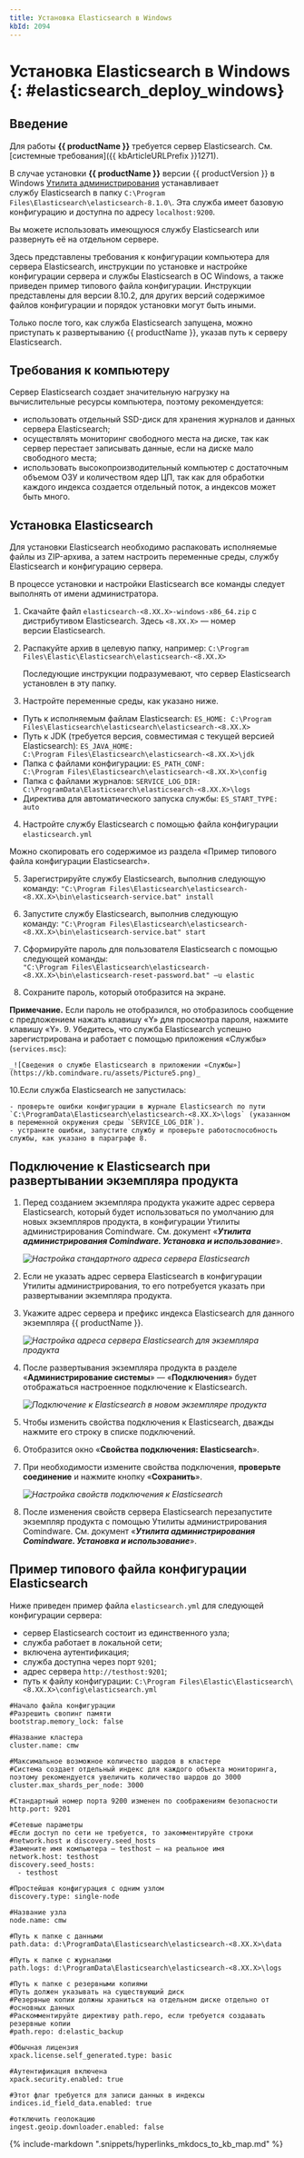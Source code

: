 ```yaml
---
title: Установка Elasticsearch в Windows
kbId: 2094
---
```


# Установка Elasticsearch в Windows {: #elasticsearch_deploy_windows}

## Введение

Для работы **{{ productName }}** требуется сервер Elasticsearch. См. [системные требования]({{ kbArticleURLPrefix }}1271).

В случае установки **{{ productName }}** версии {{ productVersion }} в Windows [Утилита администрирования](https://kb.comindware.ru/category.php?id=414) устанавливает службу Elasticsearch в папку `C:\Program Files\Elasticsearch\elasticsearch-8.1.0\`. Эта служба имеет базовую конфигурацию и доступна по адресу `localhost:9200`.

Вы можете использовать имеющуюся службу Elasticsearch или развернуть её на отдельном сервере.

Здесь представлены требования к конфигурации компьютера для сервера Elasticsearch, инструкции по установке и настройке конфигурации сервера и службы Elasticsearch в ОС Windows, а также приведен пример типового файла конфигурации. Инструкции представлены для версии 8.10.2, для других версий содержимое файлов конфигурации и порядок установки могут быть иными.

Только после того, как служба Elasticsearch запущена, можно приступать к развертыванию {{ productName }}, указав путь к серверу Elasticsearch.

## Требования к компьютеру

Сервер Elasticsearch создает значительную нагрузку на вычислительные ресурсы компьютера, поэтому рекомендуется:

- использовать отдельный SSD-диск для хранения журналов и данных сервера Elasticsearch;
- осуществлять мониторинг свободного места на диске, так как сервер перестает записывать данные, если на диске мало свободного места;
- использовать высокопроизводительный компьютер с достаточным объемом ОЗУ и количеством ядер ЦП, так как для обработки каждого индекса создается отдельный поток, а индексов может быть много.

## Установка Elasticsearch

Для установки Elasticsearch необходимо распаковать исполняемые файлы из ZIP-архива, а затем настроить переменные среды, службу Elasticsearch и конфигурацию сервера.

В процессе установки и настройки Elasticsearch все команды следует выполнять от имени администратора.

1. Скачайте файл `elasticsearch-<8.XX.X>-windows-x86_64.zip` c дистрибутивом Elasticsearch. Здесь `<8.XX.X>` — номер версии Elasticsearch.

2. Распакуйте архив в целевую папку, например: `C:\Program Files\Elastic\Elasticsearch\elasticsearch-<8.XX.X>`

    Последующие инструкции подразумевают, что сервер Elasticsearch установлен в эту папку.

3. Настройте переменные среды, как указано ниже.

- Путь к исполняемым файлам Elasticsearch: `ES_HOME: C:\Program Files\Elasticsearch\elasticsearch\elasticsearch-<8.XX.X>`
- Путь к JDK (требуется версия, совместимая с текущей версией Elasticsearch): `ES_JAVA_HOME: C:\Program Files\Elasticsearch\elasticsearch-<8.XX.X>\jdk`
- Папка с файлами конфигурации: `ES_PATH_CONF: C:\Program Files\Elasticsearch\elasticsearch-<8.XX.X>\config`
- Папка с файлами журналов: `SERVICE_LOG_DIR: C:\ProgramData\Elasticsearch\elasticsearch-<8.XX.X>\logs`
- Директива для автоматического запуска службы: `ES_START_TYPE: auto`

4. Настройте службу Elasticsearch с помощью файла конфигурации `elasticsearch.yml`

Можно скопировать его содержимое из раздела «Пример типового файла конфигурации Elasticsearch».

5. Зарегистрируйте службу Elasticsearch, выполнив следующую команду: `"C:\Program Files\Elasticsearch\elasticsearch-<8.XX.X>\bin\elasticsearch-service.bat" install`

6. Запустите службу Elasticsearch, выполнив следующую команду: `"C:\Program Files\Elasticsearch\elasticsearch-<8.XX.X>\bin\elasticsearch-service.bat" start`

7. Сформируйте пароль для пользователя Elasticsearch с помощью следующей команды: `"C:\Program Files\Elasticsearch\elasticsearch-<8.XX.X>\bin\elasticsearch-reset-password.bat" –u elastic`

8. Сохраните пароль, который отобразится на экране. 

**Примечание.** Если пароль не отобразился, но отобразилось сообщение с предложением нажать клавишу «Y» для просмотра пароля, нажмите клавишу «Y».
9. Убедитесь, что служба Elasticsearch успешно зарегистрирована и работает с помощью приложения «Службы» (`services.msc`):

    _![Сведения о службе Elasticsearch в приложении «Службы»](https://kb.comindware.ru/assets/Picture5.png)_

10.Если служба Elasticsearch не запустилась:

    - проверьте ошибки конфигурации в журнале Elasticsearch по пути `C:\ProgramData\Elasticsearch\elasticsearch-<8.XX.X>\logs` (указанном в переменной окружения среды `SERVICE_LOG_DIR`).
    - устраните ошибки, запустите службу и проверьте работоспособность службы, как указано в параграфе 8.

## Подключение к Elasticsearch при развертывании экземпляра продукта

1. Перед созданием экземпляра продукта укажите адрес сервера Elasticsearch, который будет использоваться по умолчанию для новых экземпляров продукта, в конфигурации Утилиты администрирования Comindware. См. документ «***Утилита администрирования Comindware. Установка и использование***».

    _![Настройка стандартного адреса сервера Elasticsearch](https://kb.comindware.ru/assets/Picture6.png)_

2. Если не указать адрес сервера Elasticsearch в конфигурации Утилиты администрирования, то его потребуется указать при развертывании экземпляра продукта.

3. Укажите адрес сервера и префикс индекса Elasticsearch для данного экземпляра {{ productName }}.

    _![Настройка адреса сервера Elasticsearch для экземпляра продукта](https://kb.comindware.ru/assets/Picture7.png)_

4. После развертывания экземпляра продукта в разделе «**Администрирование системы**» — «**Подключения**» будет отображаться настроенное подключение к Elasticsearch.

    _![Подключение к Elasticsearch в новом экземпляре продукта](https://kb.comindware.ru/assets/Picture8.png)_

5. Чтобы изменить свойства подключения к Elasticsearch, дважды нажмите его строку в списке подключений.

6. Отобразится окно «**Свойства подключения: Elasticsearch**».

7. При необходимости измените свойства подключения, **проверьте соединение** и нажмите кнопку «**Сохранить**».

    _![Настройка свойств подключения к Elasticsearch](https://kb.comindware.ru/assets/Picture9.png)_

8. После изменения свойств сервера Elasticsearch перезапустите экземпляр продукта с помощью Утилиты администрирования Comindware. См. документ «***Утилита администрирования Comindware. Установка и использование***».

## Пример типового файла конфигурации Elasticsearch

Ниже приведен пример файла `elasticsearch.yml` для следующей конфигурации сервера:

- сервер Elasticsearch состоит из единственного узла;
- служба работает в локальной сети;
- включена аутентификация;
- служба доступна через порт `9201`;
- адрес сервера `http://testhost:9201`;
- путь к файлу конфигурации: `C:\Program Files\Elastic\Elasticsearch\<8.XX.X>\config\elasticsearch.yml`

```
#Начало файла конфигурации   
#Разрешить свопинг памяти   
bootstrap.memory_lock: false   
  
#Название кластера   
cluster.name: cmw   
  
#Максимальное возможное количество шардов в кластере   
#Система создает отдельный индекс для каждого объекта мониторинга, поэтому рекомендуется увеличить количество шардов до 3000   
cluster.max_shards_per_node: 3000   
  
#Стандартный номер порта 9200 изменен по соображениям безопасности   
http.port: 9201   
  
#Сетевые параметры   
#Если доступ по сети не требуется, то закомментируйте строки #network.host и discovery.seed_hosts   
#Замените имя компьютера — testhost — на реальное имя   
network.host: testhost   
discovery.seed_hosts:   
  - testhost   
  
#Простейшая конфигурация с одним узлом   
discovery.type: single-node   
  
#Название узла   
node.name: cmw   
  
#Путь к папке с данными   
path.data: d:\ProgramData\Elasticsearch\elasticsearch-<8.XX.X>\data   
  
#Путь к папке с журналами   
path.logs: d:\ProgramData\Elasticsearch\elasticsearch-<8.XX.X>\logs   
  
#Путь к папке с резервными копиями   
#Путь должен указывать на существующий диск   
#Резервные копии должны храниться на отдельном диске отдельно от #основных данных   
#Раскомментируйте директиву path.repo, если требуется создавать резервные копии   
#path.repo: d:elastic_backup   
  
#Обычная лицензия   
xpack.license.self_generated.type: basic   
  
#Аутентификация включена   
xpack.security.enabled: true   
  
#Этот флаг требуется для записи данных в индексы   
indices.id_field_data.enabled: true   
  
#отключить геолокацию    
ingest.geoip.downloader.enabled: false
```

{% include-markdown ".snippets/hyperlinks_mkdocs_to_kb_map.md" %}
